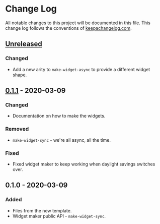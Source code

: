 # Change Log
All notable changes to this project will be documented in this file. This change log follows the conventions of [keepachangelog.com](http://keepachangelog.com/).

## [Unreleased]
### Changed
- Add a new arity to `make-widget-async` to provide a different widget shape.

## [0.1.1] - 2020-03-09
### Changed
- Documentation on how to make the widgets.

### Removed
- `make-widget-sync` - we're all async, all the time.

### Fixed
- Fixed widget maker to keep working when daylight savings switches over.

## 0.1.0 - 2020-03-09
### Added
- Files from the new template.
- Widget maker public API - `make-widget-sync`.

[Unreleased]: https://github.com/your-name/clojure-crud/compare/0.1.1...HEAD
[0.1.1]: https://github.com/your-name/clojure-crud/compare/0.1.0...0.1.1
